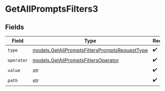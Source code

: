 # GetAllPromptsFilters3


## Fields

| Field                                                                                                | Type                                                                                                 | Required                                                                                             | Description                                                                                          |
| ---------------------------------------------------------------------------------------------------- | ---------------------------------------------------------------------------------------------------- | ---------------------------------------------------------------------------------------------------- | ---------------------------------------------------------------------------------------------------- |
| `type`                                                                                               | [models.GetAllPromptsFiltersPromptsRequestType](../models/getallpromptsfilterspromptsrequesttype.md) | :heavy_check_mark:                                                                                   | N/A                                                                                                  |
| `operator`                                                                                           | [models.GetAllPromptsFiltersOperator](../models/getallpromptsfiltersoperator.md)                     | :heavy_check_mark:                                                                                   | N/A                                                                                                  |
| `value`                                                                                              | *str*                                                                                                | :heavy_check_mark:                                                                                   | N/A                                                                                                  |
| `path`                                                                                               | *str*                                                                                                | :heavy_check_mark:                                                                                   | N/A                                                                                                  |